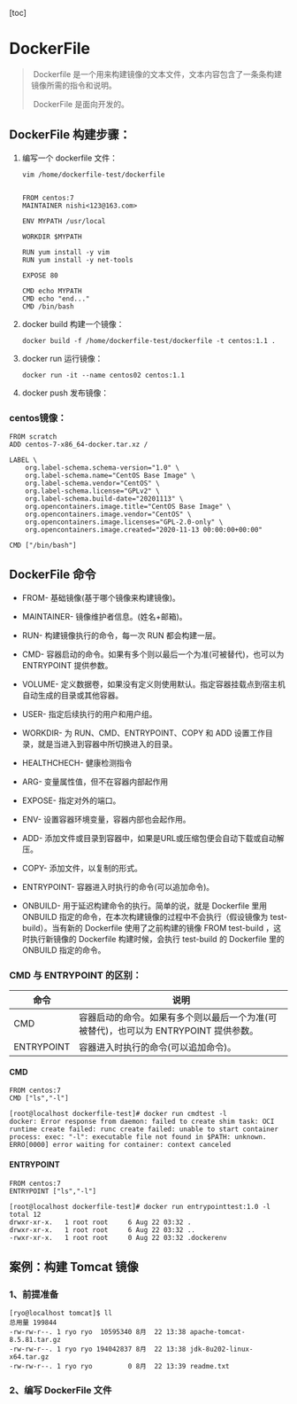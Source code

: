 [toc]

# DockerFile

> ​	Dockerfile 是一个用来构建镜像的文本文件，文本内容包含了一条条构建镜像所需的指令和说明。
>
> ​	DockerFile 是面向开发的。

## DockerFile 构建步骤：

1. 编写一个 dockerfile 文件：

   ```shell
   vim /home/dockerfile-test/dockerfile
   
   
   ```
   ```shell
   FROM centos:7
   MAINTAINER nishi<123@163.com>
   
   ENV MYPATH /usr/local
   
   WORKDIR $MYPATH
   
   RUN yum install -y vim
   RUN yum install -y net-tools
   
   EXPOSE 80
   
   CMD echo MYPATH
   CMD echo "end..."
   CMD /bin/bash
   ```

2. docker build 构建一个镜像：

   ```shell
   docker build -f /home/dockerfile-test/dockerfile -t centos:1.1 .
   ```

3. docker run 运行镜像：

   ```shell
   docker run -it --name centos02 centos:1.1
   ```

4. docker push 发布镜像：

### centos镜像：

```shell
FROM scratch
ADD centos-7-x86_64-docker.tar.xz /

LABEL \
    org.label-schema.schema-version="1.0" \
    org.label-schema.name="CentOS Base Image" \
    org.label-schema.vendor="CentOS" \
    org.label-schema.license="GPLv2" \
    org.label-schema.build-date="20201113" \
    org.opencontainers.image.title="CentOS Base Image" \
    org.opencontainers.image.vendor="CentOS" \
    org.opencontainers.image.licenses="GPL-2.0-only" \
    org.opencontainers.image.created="2020-11-13 00:00:00+00:00"

CMD ["/bin/bash"]
```

## DockerFile 命令

- FROM- 基础镜像(基于哪个镜像来构建镜像)。

- MAINTAINER- 镜像维护者信息。(姓名+邮箱)。

- RUN- 构建镜像执行的命令，每一次 RUN 都会构建一层。

- CMD- 容器启动的命令。如果有多个则以最后一个为准(可被替代)，也可以为 ENTRYPOINT 提供参数。

- VOLUME- 定义数据卷，如果没有定义则使用默认。指定容器挂载点到宿主机自动生成的目录或其他容器。

- USER- 指定后续执行的用户和用户组。

- WORKDIR- 为 RUN、CMD、ENTRYPOINT、COPY 和 ADD 设置工作目录，就是当进入到容器中所切换进入的目录。

- HEALTHCHECH- 健康检测指令

- ARG- 变量属性值，但不在容器内部起作用

- EXPOSE- 指定对外的端口。

- ENV- 设置容器环境变量，容器内部也会起作用。

- ADD- 添加文件或目录到容器中，如果是URL或压缩包便会自动下载或自动解压。

- COPY- 添加文件，以复制的形式。

- ENTRYPOINT- 容器进入时执行的命令(可以追加命令)。
- ONBUILD- 用于延迟构建命令的执行。简单的说，就是 Dockerfile 里用 ONBUILD 指定的命令，在本次构建镜像的过程中不会执行（假设镜像为 test-build）。当有新的 Dockerfile 使用了之前构建的镜像 FROM test-build ，这时执行新镜像的 Dockerfile 构建时候，会执行 test-build 的 Dockerfile 里的 ONBUILD 指定的命令。

### CMD 与 ENTRYPOINT 的区别：

| 命令       | 说明                                                         |
| ---------- | ------------------------------------------------------------ |
| CMD        | 容器启动的命令。如果有多个则以最后一个为准(可被替代)，也可以为 ENTRYPOINT 提供参数。 |
| ENTRYPOINT | 容器进入时执行的命令(可以追加命令)。                         |

#### CMD

```shell
FROM centos:7
CMD ["ls","-l"]

[root@localhost dockerfile-test]# docker run cmdtest -l
docker: Error response from daemon: failed to create shim task: OCI runtime create failed: runc create failed: unable to start container process: exec: "-l": executable file not found in $PATH: unknown.
ERRO[0000] error waiting for container: context canceled 
```

#### ENTRYPOINT

```shell
FROM centos:7
ENTRYPOINT ["ls","-l"]

[root@localhost dockerfile-test]# docker run entrypointtest:1.0 -l
total 12
drwxr-xr-x.   1 root root     6 Aug 22 03:32 .
drwxr-xr-x.   1 root root     6 Aug 22 03:32 ..
-rwxr-xr-x.   1 root root     0 Aug 22 03:32 .dockerenv
```

## 案例：构建 Tomcat 镜像

### 1、前提准备

```shell
[ryo@localhost tomcat]$ ll
总用量 199844
-rw-rw-r--. 1 ryo ryo  10595340 8月  22 13:38 apache-tomcat-8.5.81.tar.gz
-rw-rw-r--. 1 ryo ryo 194042837 8月  22 13:38 jdk-8u202-linux-x64.tar.gz
-rw-rw-r--. 1 ryo ryo         0 8月  22 13:39 readme.txt
```

### 2、编写 DockerFile 文件

```

```

